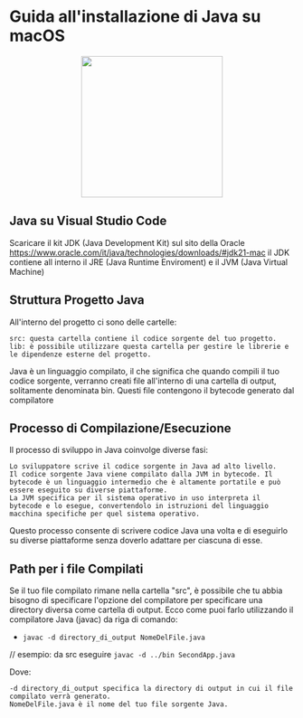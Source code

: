 # Guida all'installazione di Java su macOS

<p align="center">
<a href="https://angular.io/" target="_blank"><img src="https://www.vincenzoracca.com/images/java.png" height="250"></a>

## Java su Visual Studio Code

Scaricare il kit JDK (Java Development Kit) sul sito della Oracle https://www.oracle.com/it/java/technologies/downloads/#jdk21-mac
il JDK contiene all interno il JRE (Java Runtime Enviroment) e il JVM (Java Virtual Machine)

## Struttura Progetto Java

All'interno del progetto ci sono delle cartelle:

    src: questa cartella contiene il codice sorgente del tuo progetto.
    lib: è possibile utilizzare questa cartella per gestire le librerie e le dipendenze esterne del progetto.

Java è un linguaggio compilato, il che significa che quando compili il tuo codice sorgente, verranno creati file all'interno di una cartella di output, solitamente denominata bin. Questi file contengono il bytecode generato dal compilatore

## Processo di Compilazione/Esecuzione

Il processo di sviluppo in Java coinvolge diverse fasi:

    Lo sviluppatore scrive il codice sorgente in Java ad alto livello.
    Il codice sorgente Java viene compilato dalla JVM in bytecode. Il bytecode è un linguaggio intermedio che è altamente portatile e può essere eseguito su diverse piattaforme.
    La JVM specifica per il sistema operativo in uso interpreta il bytecode e lo esegue, convertendolo in istruzioni del linguaggio macchina specifiche per quel sistema operativo.

Questo processo consente di scrivere codice Java una volta e di eseguirlo su diverse piattaforme senza doverlo adattare per ciascuna di esse.


## Path per i file Compilati

Se il tuo file compilato rimane nella cartella "src", è possibile che tu abbia bisogno di specificare l'opzione del compilatore per specificare una directory diversa come cartella di output. Ecco come puoi farlo utilizzando il compilatore Java (javac) da riga di comando:


-   `javac -d directory_di_output NomeDelFile.java`

// esempio: da src eseguire `javac -d ../bin SecondApp.java`

Dove:

    -d directory_di_output specifica la directory di output in cui il file compilato verrà generato.
    NomeDelFile.java è il nome del tuo file sorgente Java.